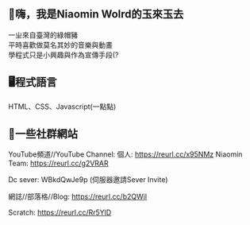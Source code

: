 👋嗨，我是Niaomin Wolrd的玉來玉去
-
一ㄓ來自臺灣的綠帽豬<br>平時喜歡做莫名其妙的音樂與動畫<br>學程式只是小興趣與作為宣傳手段(?

🖥程式語言
-
HTML、CSS、Javascript(一點點)

👀一些社群網站
-
YouTube頻道//YouTube Channel:
個人: https://reurl.cc/x95NMz
Niaomin Team: https://reurl.cc/g2VRAR

Dc sever: WBkdQwJe9p (伺服器邀請Sever Invite)

網誌//部落格//Blog: https://reurl.cc/b2QWjl

Scratch: https://reurl.cc/Rr5YlD

<!---
NiaominYulaiyuqu/NiaominYulaiyuqu is a ✨ special ✨ repository because its `README.md` (this file) appears on your GitHub profile.
You can click the Preview link to take a look at your changes.
--->
